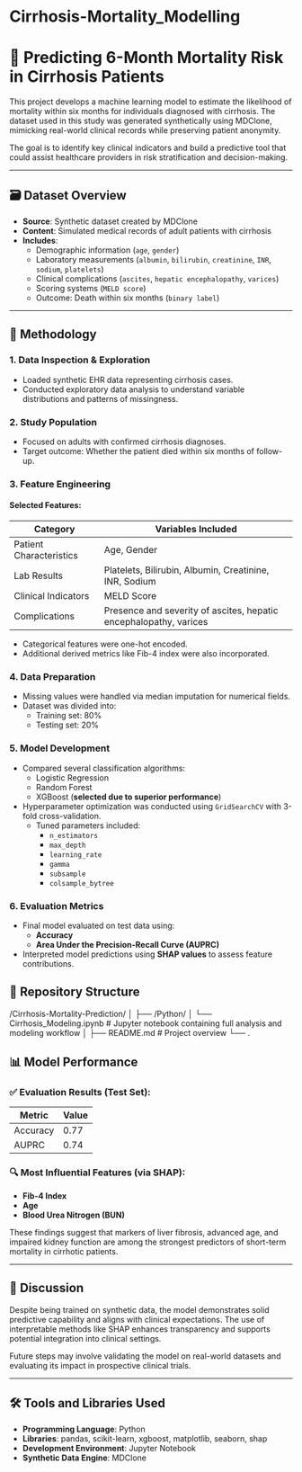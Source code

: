 # Cirrhosis-Mortality_Modelling

# 🏥 Predicting 6-Month Mortality Risk in Cirrhosis Patients

This project develops a machine learning model to estimate the likelihood of mortality within six months for individuals diagnosed with cirrhosis. The dataset used in this study was generated synthetically using MDClone, mimicking real-world clinical records while preserving patient anonymity.

The goal is to identify key clinical indicators and build a predictive tool that could assist healthcare providers in risk stratification and decision-making.

---

## 🗃️ Dataset Overview

- **Source**: Synthetic dataset created by MDClone
- **Content**: Simulated medical records of adult patients with cirrhosis
- **Includes**:
  - Demographic information (`age`, `gender`)
  - Laboratory measurements (`albumin`, `bilirubin`, `creatinine`, `INR`, `sodium`, `platelets`)
  - Clinical complications (`ascites`, `hepatic encephalopathy`, `varices`)
  - Scoring systems (`MELD score`)
  - Outcome: Death within six months (`binary label`)


---

## 🔬 Methodology

### 1. **Data Inspection & Exploration**
- Loaded synthetic EHR data representing cirrhosis cases.
- Conducted exploratory data analysis to understand variable distributions and patterns of missingness.

### 2. **Study Population**
- Focused on adults with confirmed cirrhosis diagnoses.
- Target outcome: Whether the patient died within six months of follow-up.

### 3. **Feature Engineering**

#### Selected Features:
| Category             | Variables Included |
|----------------------|--------------------|
| Patient Characteristics | Age, Gender |
| Lab Results           | Platelets, Bilirubin, Albumin, Creatinine, INR, Sodium |
| Clinical Indicators   | MELD Score |
| Complications         | Presence and severity of ascites, hepatic encephalopathy, varices |

- Categorical features were one-hot encoded.
- Additional derived metrics like Fib-4 index were also incorporated.

### 4. **Data Preparation**
- Missing values were handled via median imputation for numerical fields.
- Dataset was divided into:
  - Training set: 80%
  - Testing set: 20%

### 5. **Model Development**
- Compared several classification algorithms:
  - Logistic Regression
  - Random Forest
  - XGBoost (**selected due to superior performance**)
- Hyperparameter optimization was conducted using `GridSearchCV` with 3-fold cross-validation.
  - Tuned parameters included:
    - `n_estimators`
    - `max_depth`
    - `learning_rate`
    - `gamma`
    - `subsample`
    - `colsample_bytree`

### 6. **Evaluation Metrics**
- Final model evaluated on test data using:
  - **Accuracy**
  - **Area Under the Precision-Recall Curve (AUPRC)**
- Interpreted model predictions using **SHAP values** to assess feature contributions.

## 📁 Repository Structure
/Cirrhosis-Mortality-Prediction/
│
├── /Python/
│   └── Cirrhosis_Modeling.ipynb        # Jupyter notebook containing full analysis and modeling workflow
│
├── README.md                           # Project overview
└── .

## 📊 Model Performance

### ✅ Evaluation Results (Test Set):
| Metric                        | Value     |
|------------------------------|-----------|
| Accuracy                     | 0.77      |
| AUPRC                        | 0.74      |

### 🔍 Most Influential Features (via SHAP):
- **Fib-4 Index**
- **Age**
- **Blood Urea Nitrogen (BUN)**

These findings suggest that markers of liver fibrosis, advanced age, and impaired kidney function are among the strongest predictors of short-term mortality in cirrhotic patients.

---

## 🧠 Discussion

Despite being trained on synthetic data, the model demonstrates solid predictive capability and aligns with clinical expectations. The use of interpretable methods like SHAP enhances transparency and supports potential integration into clinical settings.

Future steps may involve validating the model on real-world datasets and evaluating its impact in prospective clinical trials.

---

## 🛠️ Tools and Libraries Used

- **Programming Language**: Python
- **Libraries**: pandas, scikit-learn, xgboost, matplotlib, seaborn, shap
- **Development Environment**: Jupyter Notebook
- **Synthetic Data Engine**: MDClone
